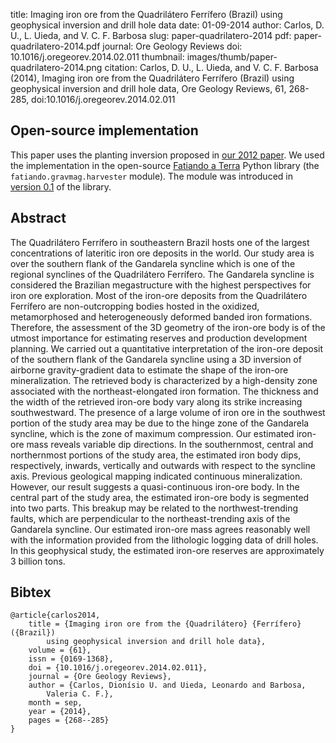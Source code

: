 title: Imaging iron ore from the Quadrilátero Ferrífero (Brazil) using geophysical inversion and drill hole data
date: 01-09-2014
author: Carlos, D. U., L. Uieda, and V. C. F. Barbosa
slug: paper-quadrilatero-2014
pdf: paper-quadrilatero-2014.pdf
journal: Ore Geology Reviews
doi: 10.1016/j.oregeorev.2014.02.011
thumbnail: images/thumb/paper-quadrilatero-2014.png
citation: Carlos, D. U., L. Uieda, and V. C. F. Barbosa (2014), Imaging iron ore from the Quadrilátero Ferrífero (Brazil) using geophysical inversion and drill hole data, Ore Geology Reviews, 61, 268-285, doi:10.1016/j.oregeorev.2014.02.011

## Open-source implementation

This paper uses the planting inversion proposed in
[our 2012 paper]({filename}/papers/paper-planting-anomalous-densities-2012.md).
We used the implementation in the open-source
[Fatiando a Terra](http://www.fatiando.org) Python library
(the `fatiando.gravmag.harvester` module).
The module was introduced in
[version 0.1](http://www.fatiando.org/changelog.html#version-0-1)
of the library.

## Abstract

The Quadrilátero Ferrífero in southeastern Brazil hosts one of the largest
concentrations of lateritic iron ore deposits in the world. Our study area is
over the southern flank of the Gandarela syncline which is one of the regional
synclines of the Quadrilátero Ferrífero. The Gandarela syncline is considered
the Brazilian megastructure with the highest perspectives for iron ore
exploration. Most of the iron-ore deposits from the Quadrilátero Ferrífero are
non-outcropping bodies hosted in the oxidized, metamorphosed and
heterogeneously deformed banded iron formations. Therefore, the assessment of
the 3D geometry of the iron-ore body is of the utmost importance for estimating
reserves and production development planning. We carried out a quantitative
interpretation of the iron-ore deposit of the southern flank of the Gandarela
syncline using a 3D inversion of airborne gravity-gradient data to estimate the
shape of the iron-ore mineralization. The retrieved body is characterized by a
high-density zone associated with the northeast-elongated iron formation. The
thickness and the width of the retrieved iron-ore body vary along its strike
increasing southwestward. The presence of a large volume of iron ore in the
southwest portion of the study area may be due to the hinge zone of the
Gandarela syncline, which is the zone of maximum compression. Our estimated
iron-ore mass reveals variable dip directions. In the southernmost, central and
northernmost portions of the study area, the estimated iron body dips,
respectively, inwards, vertically and outwards with respect to the syncline
axis. Previous geological mapping indicated continuous mineralization. However,
our result suggests a quasi-continuous iron-ore body. In the central part of
the study area, the estimated iron-ore body is segmented into two parts. This
breakup may be related to the northwest-trending faults, which are
perpendicular to the northeast-trending axis of the Gandarela syncline. Our
estimated iron-ore mass agrees reasonably well with the information provided
from the lithologic logging data of drill holes. In this geophysical study, the
estimated iron-ore reserves are approximately 3 billion tons.

## Bibtex

    @article{carlos2014,
        title = {Imaging iron ore from the {Quadrilátero} {Ferrífero} ({Brazil})
            using geophysical inversion and drill hole data},
        volume = {61},
        issn = {0169-1368},
        doi = {10.1016/j.oregeorev.2014.02.011},
        journal = {Ore Geology Reviews},
        author = {Carlos, Dionísio U. and Uieda, Leonardo and Barbosa,
            Valeria C. F.},
        month = sep,
        year = {2014},
        pages = {268--285}
    }
